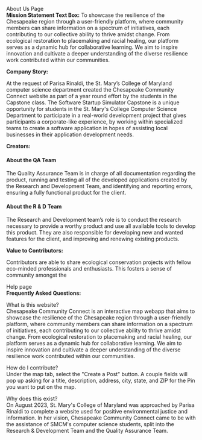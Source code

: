 About Us Page  
**Mission Statement Text Box:** To showcase the resilience of the Chesapeake region through a user-friendly platform, where community members can share information on a spectrum of initiatives, each contributing to our collective ability to thrive amidst change. From ecological restoration to placemaking and racial healing, our platform serves as a dynamic hub for collaborative learning. We aim to inspire innovation and cultivate a deeper understanding of the diverse resilience work contributed within our communities.

**Company Story:**  

At the request of Parisa Rinaldi, the St. Mary’s College of Maryland computer science department created the Chesapeake Community Connect website as part of a year round effort by the students in the Capstone class. The Software Startup Simulator Capstone is a unique opportunity for students in the St. Mary's College Computer Science Department to participate in a real-world development project that gives participants a corporate-like experience, by working within specialized teams to create a software application in hopes of assisting local businesses in their application development needs.

**Creators:**

#### About the QA Team

The Quality Assurance Team is in charge of all documentation regarding the product, running and testing all of the developed applications created by the Research and Development Team, and identifying and reporting errors, ensuring a fully functional product for the client.

#### About the R & D Team

The Research and Development team’s role is to conduct the research necessary to provide a worthy product and use all available tools to develop this product. They are also responsible for developing new and wanted features for the client, and improving and renewing existing products.

**Value to Contributors:** 

Contributors are able to share ecological conservation projects with fellow eco-minded professionals and enthusiasts. This fosters a sense of community amongst the 

Help page  
**Frequently Asked Questions:** 

What is this website?  
Chesapeake Community Connect is an interactive map webapp that aims to showcase the resilience of the Chesapeake region through a user-friendly platform, where community members can share information on a spectrum of initiatives, each contributing to our collective ability to thrive amidst change. From ecological restoration to placemaking and racial healing, our platform serves as a dynamic hub for collaborative learning. We aim to inspire innovation and cultivate a deeper understanding of the diverse resilience work contributed within our communities.

How do I contribute?  
Under the map tab, select the "Create a Post" button. A couple fields will pop up asking for a title, description, address, city, state, and ZIP for the Pin you want to put on the map.

Why does this exist?  
On August 2023, St. Mary's College of Maryland was approached by Parisa Rinaldi to complete a website used for positive environmental justice and information. In her vision, Chesapeake Community Connect came to be with the assistance of SMCM's computer science students, split into the Research & Development Team and the Quality Assurance Team.